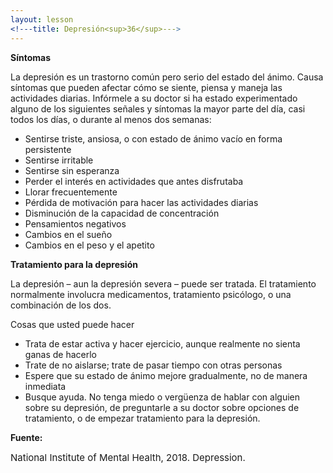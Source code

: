 ```yaml
---
layout: lesson
<!---title: Depresión<sup>36</sup>--->
---
```


**Síntomas**

La depresión es un trastorno común pero serio del estado del ánimo. Causa síntomas que pueden afectar cómo se siente, piensa y maneja las actividades diarias. Infórmele a su doctor si ha estado experimentado alguno de los siguientes señales y síntomas la mayor parte del día, casi todos los días, o durante al menos dos semanas:

* Sentirse triste, ansiosa, o con estado de ánimo vacío en forma persistente
* Sentirse irritable
* Sentirse sin esperanza
* Perder el interés en actividades que antes disfrutaba
* Llorar frecuentemente
* Pérdida de motivación para hacer las actividades diarias
* Disminución de la capacidad de concentración
* Pensamientos negativos
* Cambios en el sueño
* Cambios en el peso y el apetito

**Tratamiento para la depresión**

La depresión – aun la depresión severa – puede ser tratada. El tratamiento normalmente involucra medicamentos, tratamiento psicólogo, o una combinación de los dos.

Cosas que usted puede hacer 

* Trata de estar activa y hacer ejercicio, aunque realmente no sienta ganas de hacerlo
* Trate de no aislarse; trate de pasar tiempo con otras personas
* Espere que su estado de ánimo mejore gradualmente, no de manera inmediata
* Busque ayuda. No tenga miedo o vergüenza de hablar con alguien sobre su depresión, de preguntarle a su doctor sobre opciones de tratamiento, o de empezar tratamiento para la depresión.

**Fuente:**

<span style="font-size:15px;">National Institute of Mental Health, 2018. Depression.</span>
